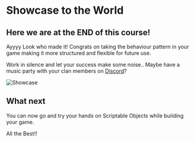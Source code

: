 # Showcase to the World

## **Here we are at the END of this course!**

Ayyyy Look who made it! Congrats on taking the behaviour pattern in your game making it more structured and flexible for future use.

Work in silence and let your success make some noise.. Maybe have a music party with your clan members on [Discord](https://discord.com/invite/R4hfXhsWjN)?

![Showcase](https://media.giphy.com/media/eMVZfVNOqfaNqXrISa/giphy.gif)

## **What next**

You can now go and try your hands on Scriptable Objects while building your game.

All the Best!!
